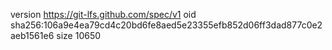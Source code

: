 version https://git-lfs.github.com/spec/v1
oid sha256:106a9e4ea79cd4c20bd6fe8aed5e23355efb852d06ff3dad877c0e2aeb1561e6
size 10650
